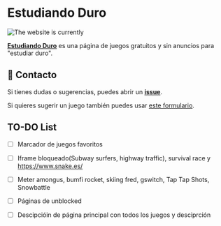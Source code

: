 # Estudiando Duro

![The website is currently](https://img.shields.io/website-up-down-green-red/http/estudiandoduro.vercel.app.svg?label=Estudiando%20Duro)

**[Estudiando Duro](https://estudiandoduro.vercel.app/)** es una página de juegos gratuitos y sin anuncios para "estudiar duro".

## 📩 Contacto
Si tienes dudas o sugerencias, puedes abrir un **[issue](https://github.com/fgbbd/estudiandoduro/issues/new)**.

Si quieres sugerir un juego también puedes usar [este formulario](https://tally.so/r/3yoBvW).

## TO-DO List
- [ ] Marcador de juegos favoritos
- [ ] Iframe bloqueado(Subway surfers, highway traffic), survival race y https://www.snake.es/
- [ ] Meter amongus, bumfi rocket, skiing fred, gswitch, Tap Tap Shots, Snowbattle
- [ ] Páginas de unblocked
- [ ] Descipcióin de página principal con todos los juegos y desciprción

